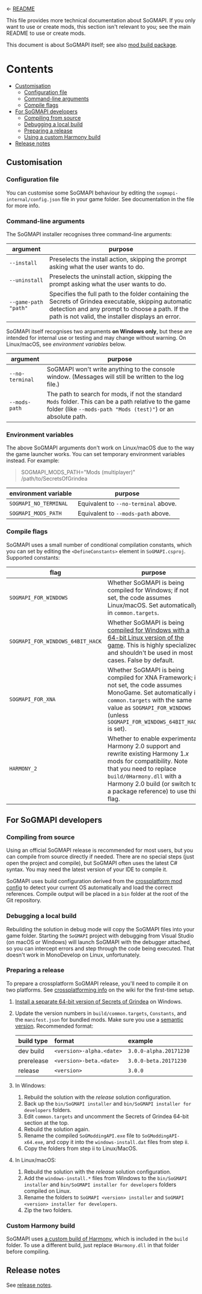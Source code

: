 &larr; [README](../README.md)

This file provides more technical documentation about SoGMAPI. If you only want to use or create
mods, this section isn't relevant to you; see the main README to use or create mods.

This document is about SoGMAPI itself; see also [mod build package](mod-package.md).

# Contents
* [Customisation](#customisation)
  * [Configuration file](#configuration-file)
  * [Command-line arguments](#command-line-arguments)
  * [Compile flags](#compile-flags)
* [For SoGMAPI developers](#for-smapi-developers)
  * [Compiling from source](#compiling-from-source)
  * [Debugging a local build](#debugging-a-local-build)
  * [Preparing a release](#preparing-a-release)
  * [Using a custom Harmony build](#using-a-custom-harmony-build)
* [Release notes](#release-notes)

## Customisation
### Configuration file
You can customise some SoGMAPI behaviour by editing the `sogmapi-internal/config.json` file in your
game folder. See documentation in the file for more info.

### Command-line arguments
The SoGMAPI installer recognises three command-line arguments:

argument | purpose
-------- | -------
`--install` | Preselects the install action, skipping the prompt asking what the user wants to do.
`--uninstall` | Preselects the uninstall action, skipping the prompt asking what the user wants to do.
`--game-path "path"` | Specifies the full path to the folder containing the Secrets of Grindea executable, skipping automatic detection and any prompt to choose a path. If the path is not valid, the installer displays an error.

SoGMAPI itself recognises two arguments **on Windows only**, but these are intended for internal use
or testing and may change without warning. On Linux/macOS, see _environment variables_ below.

argument | purpose
-------- | -------
`--no-terminal` | SoGMAPI won't write anything to the console window. (Messages will still be written to the log file.)
`--mods-path` | The path to search for mods, if not the standard `Mods` folder. This can be a path relative to the game folder (like `--mods-path "Mods (test)"`) or an absolute path.

### Environment variables
The above SoGMAPI arguments don't work on Linux/macOS due to the way the game launcher works. You can
set temporary environment variables instead. For example:
> SOGMAPI_MODS_PATH="Mods (multiplayer)" /path/to/SecretsOfGrindea

environment variable | purpose
-------------------- | -------
`SOGMAPI_NO_TERMINAL` | Equivalent to `--no-terminal` above.
`SOGMAPI_MODS_PATH` | Equivalent to `--mods-path` above.

### Compile flags
SoGMAPI uses a small number of conditional compilation constants, which you can set by editing the
`<DefineConstants>` element in `SoGMAPI.csproj`. Supported constants:

flag | purpose
---- | -------
`SOGMAPI_FOR_WINDOWS` | Whether SoGMAPI is being compiled for Windows; if not set, the code assumes Linux/macOS. Set automatically in `common.targets`.
`SOGMAPI_FOR_WINDOWS_64BIT_HACK` | Whether SoGMAPI is being [compiled for Windows with a 64-bit Linux version of the game](https://github.com/Pathoschild/SMAPI/issues/767). This is highly specialized and shouldn't be used in most cases. False by default.
`SOGMAPI_FOR_XNA` | Whether SoGMAPI is being compiled for XNA Framework; if not set, the code assumes MonoGame. Set automatically in `common.targets` with the same value as `SOGMAPI_FOR_WINDOWS` (unless `SOGMAPI_FOR_WINDOWS_64BIT_HACK` is set).
`HARMONY_2` | Whether to enable experimental Harmony 2.0 support and rewrite existing Harmony 1._x_ mods for compatibility. Note that you need to replace `build/0Harmony.dll` with a Harmony 2.0 build (or switch to a package reference) to use this flag.

## For SoGMAPI developers
### Compiling from source
Using an official SoGMAPI release is recommended for most users, but you can compile from source
directly if needed. There are no special steps (just open the project and compile), but SoGMAPI often
uses the latest C# syntax. You may need the latest version of your IDE to compile it.

SoGMAPI uses build configuration derived from the [crossplatform mod config](https://smapi.io/package/readme)
to detect your current OS automatically and load the correct references. Compile output will be
placed in a `bin` folder at the root of the Git repository.

### Debugging a local build
Rebuilding the solution in debug mode will copy the SoGMAPI files into your game folder. Starting
the `SoGMAPI` project with debugging from Visual Studio (on macOS or Windows) will launch SoGMAPI with
the debugger attached, so you can intercept errors and step through the code being executed. That
doesn't work in MonoDevelop on Linux, unfortunately.

### Preparing a release
To prepare a crossplatform SoGMAPI release, you'll need to compile it on two platforms. See
[crossplatforming info](https://stardewvalleywiki.com/Modding:Modder_Guide/Test_and_Troubleshoot#Testing_on_all_platforms)
on the wiki for the first-time setup.

1. [Install a separate 64-bit version of Secrets of Grindea](https://github.com/Steviegt6/Stardew64Installer#readme)
   on Windows.
2. Update the version numbers in `build/common.targets`, `Constants`, and the `manifest.json` for
   bundled mods. Make sure you use a [semantic version](https://semver.org). Recommended format:

   build type | format                   | example
   :--------- | :----------------------- | :------
   dev build  | `<version>-alpha.<date>` | `3.0.0-alpha.20171230`
   prerelease | `<version>-beta.<date>`  | `3.0.0-beta.20171230`
   release    | `<version>`              | `3.0.0`
3. In Windows:
   1. Rebuild the solution with the _release_ solution configuration.
   2. Back up the `bin/SoGMAPI installer` and `bin/SoGMAPI installer for developers` folders.
   3. Edit `common.targets` and uncomment the Secrets of Grindea 64-bit section at the top.
   4. Rebuild the solution again.
   5. Rename the compiled `SoGModdingAPI.exe` file to `SoGModdingAPI-x64.exe`, and copy it
      into the `windows-install.dat` files from step ii.
   6. Copy the folders from step ii to Linux/MacOS.
4. In Linux/macOS:
   1. Rebuild the solution with the _release_ solution configuration.
   2. Add the `windows-install.*` files from Windows to the `bin/SoGMAPI installer` and
      `bin/SoGMAPI installer for developers` folders compiled on Linux.
   3. Rename the folders to `SoGMAPI <version> installer` and `SoGMAPI <version> installer for developers`.
   4. Zip the two folders.

### Custom Harmony build
SoGMAPI uses [a custom build of Harmony](https://github.com/Pathoschild/Harmony#readme), which is
included in the `build` folder. To use a different build, just replace `0Harmony.dll` in that
folder before compiling.

## Release notes
See [release notes](../release-notes.md).
